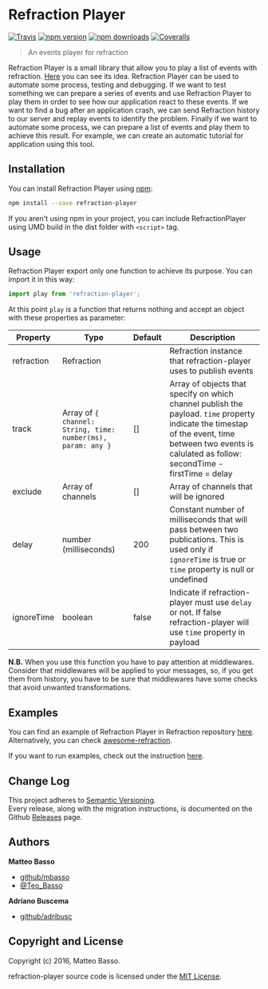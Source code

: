 # Refraction Player

[![Travis](https://img.shields.io/travis/mbasso/refraction-player.svg?maxAge=2592000)](https://travis-ci.org/mbasso/refraction-player)
[![npm version](https://img.shields.io/npm/v/refraction-player.svg)](https://www.npmjs.com/package/refraction-player)
[![npm downloads](https://img.shields.io/npm/dm/refraction-player.svg?maxAge=2592000)](https://www.npmjs.com/package/refraction-player)
[![Coveralls](https://img.shields.io/coveralls/mbasso/refraction-player.svg?maxAge=2592000)](https://coveralls.io/github/mbasso/refraction-player)

> An events player for refraction

Refraction Player is a small library that allow you to play a list of events with refraction. [Here](https://mbasso.github.com/refraction/docs/basics/Replay.html) you can see its idea. Refraction Player can be used to automate some process, testing and debugging. If we want to test something we can prepare a series of events and use Refraction Player to play them in order to see how our application react to these events. If we want to find a bug after an application crash, we can send Refraction history to our server and replay events to identify the problem. Finally if we want to automate some process, we can prepare a list of events and play them to achieve this result.
For example, we can create an automatic tutorial for application using this tool.

## Installation

You can install Refraction Player using [npm](https://www.npmjs.com/package/refraction-player):

```bash
npm install --save refraction-player
```

If you aren't using npm in your project, you can include RefractionPlayer using UMD build in the dist folder with `<script>` tag.

## Usage

Refraction Player export only one function to achieve its purpose. You can import it in this way:

```js
import play from 'refraction-player';
```

At this point `play` is a function that returns nothing and accept an object with these properties as parameter:

|Property   |Type   |Default   |Description   |
|-----------|-------|----------|--------------|
| refraction | Refraction |  | Refraction instance that refraction-player uses to publish events |
| track | Array of `{ channel: String, time: number(ms), param: any }` | [] | Array of objects that specify on which channel publish the payload. `time` property indicate the timestap of the event, time between two events is calulated as follow: secondTime - firstTime = delay |
| exclude | Array of channels | [] | Array of channels that will be ignored |
| delay | number (milliseconds) | 200 | Constant number of milliseconds that will pass between two publications. This is used only if `ignoreTime` is true or `time` property is null or undefined |
| ignoreTime | boolean | false | Indicate if refraction-player must use `delay` or not. If false refraction-player will use `time` property in payload |

**N.B.** When you use this function you have to pay attention at middlewares. Consider that middlewares will be applied to your messages, so, if you get them from history, you have to be sure that middlewares have some checks that avoid unwanted transformations.

## Examples

You can find an example of Refraction Player in Refraction repository [here](). Alternatively, you can check [awesome-refraction](https://github.com/mbasso/awesome-refraction).

If you want to run examples, check out the instruction [here](https://mbasso.github.com/refraction/docs/introduction/Examples.html).

## Change Log

This project adheres to [Semantic Versioning](http://semver.org/).  
Every release, along with the migration instructions, is documented on the Github [Releases](https://github.com/mbasso/refraction-player/releases) page.

## Authors
**Matteo Basso**
- [github/mbasso](https://github.com/mbasso)
- [@Teo_Basso](https://twitter.com/Teo_Basso)

**Adriano Buscema**
- [github/adribusc](https://github.com/adribusc)

## Copyright and License
Copyright (c) 2016, Matteo Basso.

refraction-player source code is licensed under the [MIT License](https://github.com/mbasso/refraction-player/blob/master/LICENSE.md).
